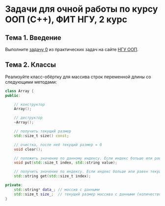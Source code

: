 # Задачи для очной работы по курсу ООП (C++), ФИТ НГУ, 2 курс

## Тема 1. Введение

Выполните [задачу 0](https://docs.google.com/document/d/16jJOQ2EGlAvqq2sUJdwXgaQYUivRX50o-vSxLPpC2ck/edit?tab=t.0) из практических задач на сайте [НГУ ООП](https://sites.google.com/site/nguoop/%D0%BF%D1%80%D0%B0%D0%BA%D1%82%D0%B8%D1%87%D0%B5%D1%81%D0%BA%D0%B8%D0%B5-%D0%B7%D0%B0%D0%B4%D0%B0%D0%BD%D0%B8%D1%8F-%D1%81?authuser=0).

## Тема 2. Классы

Реализуйте класс-обёртку для массива строк переменной длины со следующими методами:

```C++
class Array {
public:

    // конструктор
    Array();

    // деструктор
    ~Array();

    // получить текущий размер
    std::size_t size() const;

    // очистка, после неё текущий размер = 0
    void clear();

    // положить значение по данному индексу. Если индекс больше или равен текущему размеру, увеличить размер
    void put(std::size_t index, std::string value);

    // получить значение по индексу. Если индекс больше или равен текущему размеру, вернуть пустую строку
    std::string get(std::size_t index);

private:
    std::string* data_; // массив с данными
    std::size_t size_;  // текущий размер массива с данными (количество элементов)
}
```


